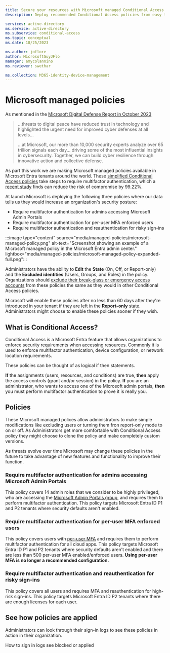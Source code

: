 ```yaml
---
title: Secure your resources with Microsoft managed Conditional Access policies
description: Deploy recommended Conditional Access policies from easy to use templates.

services: active-directory
ms.service: active-directory
ms.subservice: conditional-access
ms.topic: conceptual
ms.date: 10/25/2023

ms.author: joflore
author: MicrosoftGuyJFlo
manager: amycolannino
ms.reviewer: swethar

ms.collection: M365-identity-device-management
---
```

# Microsoft managed policies

As mentioned in the [Microsoft Digital Defense Report in October 2023](https://www.microsoft.com/security/security-insider/microsoft-digital-defense-report-2023)

> ...threats to digital peace have reduced trust in technology and highlighted the urgent need for improved cyber defenses at all levels...
>
> ...at Microsoft, our more than 10,000 security experts analyze over 65 trillion signals each day... driving some of the most influential insights in
cybersecurity. Together, we can build cyber resilience through innovative action and collective defense.

As part this work we are making Microsoft managed policies available in Microsoft Entra tenants around the world. These [simplified Conditional Access policies](#what-is-conditional-access) take steps to require multifactor authentication, which a [recent study](https://arxiv.org/abs/2305.00945) finds can reduce the risk of compromise by 99.22%.

At launch Microsoft is deploying the following three policies where our data tells us they would increase an organization's security posture:

- Require multifactor authentication for admins accessing Microsoft Admin Portals
- Require multifactor authentication for per-user MFA enforced users
- Require multifactor authentication and reauthentication for risky sign-ins

:::image type="content" source="media/managed-policies/microsoft-managed-policy.png" alt-text="Screenshot showing an example of a Microsoft managed policy in the Microsoft Entra admin center." lightbox="media/managed-policies/microsoft-managed-policy-expanded-full.png":::

Administrators have the ability to **Edit** the **State** (On, Off, or Report-only) and the **Excluded identities** (Users, Groups, and Roles) in the policy. Organizations should [exclude their break-glass or emergency access accounts](../roles/security-emergency-access.md) from these policies the same as they would in other Conditional Access policies.

Microsoft will enable these policies after no less than 60 days after they're introduced in your tenant if they are left in the **Report-only** state. Administrators might choose to enable these policies sooner if they wish.

## What is Conditional Access?

Conditional Access is a Microsoft Entra feature that allows organizations to enforce security requirements when accessing resources. Commonly it is used to enforce multifactor authentication, device configuration, or network location requirements.

These policies can be thought of as logical if then statements. 

**If** the assignments (users, resources, and conditions) are true, **then** apply the access controls (grant and/or session) in the policy.
**If** you are an administrator, who wants to access one of the Microsoft admin portals, **then** you must perform multifactor authentication to prove it is really you.

## Policies

These Microsoft managed polices allow administrators to make simple modifications like excluding users or turning them fron report-only mode to on or off. As Administrators get more comfortable with Conditional Access policy they might choose to clone the policy and make completely custom versions.

As threats evolve over time Microsoft may change these policies in the future to take advantage of new features and functionality to improve their function.

### Require multifactor authentication for admins accessing Microsoft Admin Portals

This policy covers 14 admin roles that we consider to be highly privileged, who are accessing the [Microsoft Admin Portals group](concept-conditional-access-cloud-apps.md#microsoft-admin-portals), and requires them to perform multifactor authentication. This policy targets Microsoft Entra ID P1 and P2 tenants where security defaults aren't enabled.

### Require multifactor authentication for per-user MFA enforced users

This policy covers users with [per-user MFA](/azure/active-directory/authentication/howto-mfa-userstates) and requires them to perform multifactor authentication for all cloud apps. This policy targets Microsoft Entra ID P1 and P2 tenants where security defaults aren't enabled and there are less than 500 per-user MFA enabled/enforced users. **Using per-user MFA is no longer a recommended configuration.** 

### Require multifactor authentication and reauthentication for risky sign-ins

This policy covers all users and requires MFA and reauthentication for high-risk sign-ins. This policy targets Microsoft Entra ID P2 tenants where there are enough licenses for each user.

## See how policies are applied

Administrators can look through their sign-in logs to see these policies in action in their organization.

How to sign in logs see blocked or applied